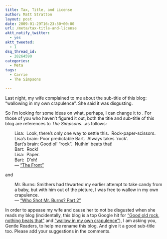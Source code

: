 ```yaml
---
title: Tax, Title, and License
author: Matt Stratton
layout: post
date: 2009-01-29T16:23:50+00:00
url: /meta/tax-title-and-license
aktt_notify_twitter:
  - yes
aktt_tweeted:
  - 1
dsq_thread_id:
  - 28264590
categories:
  - Meta
tags:
  - Carrie
  - The Simpsons

---
```

Last night, my wife complained to me about the sub-title of this blog: &#8220;wallowing in my own crapulence&#8221;. She said it was disgusting.

So I&#8217;m looking for some ideas on what, perhaps, I can change it to . For those of you who haven&#8217;t figured it out, both the title and sub-title of this blog are references to _The Simpsons_&#8230;as follows:

<p style="text-align: left; padding-left: 30px;">
  Lisa:  Look, there&#8217;s only one way to settle this.  Rock-paper-scissors.<br /> Lisa&#8217;s brain: Poor predictable Bart.  Always takes `rock&#8217;.<br /> Bart&#8217;s brain: Good ol&#8217; &#8220;rock&#8221;.  Nuthin&#8217; beats that!<br /> Bart:  Rock!<br /> Lisa:  Paper.<br /> Bart:  D&#8217;oh!<br /> &#8212; <a href="https://www.snpp.com/episodes/9F16.html" target="_blank">&#8220;The Front&#8221;</a>
</p>

and

<p style="padding-left: 30px;">
  Mr. Burns: Smithers had thwarted my earlier attempt to take candy from a baby, but with him out of the picture, I was free to wallow in my own crapulence.<br /> &#8212; <a href="https://www.snpp.com/episodes/2F20.html" target="_blank">&#8220;Who Shot Mr. Burns? Part 2&#8221;</a>
</p>

In order to appease my wife and cause her to not be disgusted when she reads my blog (incidentally, this blog is a top Google hit for <a href="https://www.google.com/search?q=%22good+old+rock+nothing+beats+that%22" target="_blank">&#8220;Good old rock, nothing beats that&#8221;</a> and <a href="https://www.google.com/search?q=wallow+in+my+own+crapulence" target="_blank">&#8220;wallow in my own crapulence&#8221;</a>), I am asking you, Gentle Readers, to help me rename this blog. And give it a good sub-title too. Please add your suggestions in the comments.